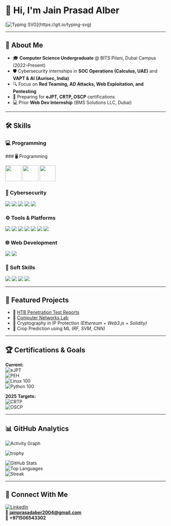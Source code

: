 # 👋 Hi, I'm Jain Prasad Alber  

[![Typing SVG](https://readme-typing-svg.herokuapp.com?font=Fira+Code&duration=4000&pause=1000&color=FF79C6&width=600&lines=Aspiring+Cybersecurity+Specialist;Purple+Team+Enthusiast;SOC+%7C+VAPT+%7C+Red+Teaming;Always+learning+new+skills!)](https://git.io/typing-svg)

---

## 🚀 About Me
- 🎓 **Computer Science Undergraduate** @ BITS Pilani, Dubai Campus (2022–Present)  
- 🛡️ Cybersecurity internships in **SOC Operations (Calculus, UAE)** and **VAPT & AI (Aurisec, India)**  
- 🔍 Focus on **Red Teaming, AD Attacks, Web Exploitation, and Pentesting**  
- 📜 Preparing for **eJPT, CRTP, OSCP** certifications  
- 💻 Prior **Web Dev Internship** (BMS Solutions LLC, Dubai)  

---

## 🛠️ Skills  

### 💻 Programming  
<p>
### 🖥️ Programming
<p>
  <img src="https://skillicons.dev/icons?i=python,java,c,js" height="50"/>
  <img src="https://img.shields.io/badge/Prolog-%23323330.svg?style=for-the-badge&logoColor=white" height="50"/>
  <img src="https://img.shields.io/badge/TASM-Assembler-red?style=for-the-badge&logoColor=white" height="50"/>
</p>

### 🔐 Cybersecurity  
<p>
  <img src="https://img.shields.io/badge/Network%20Security-90%25-blue?style=for-the-badge">
  <img src="https://img.shields.io/badge/Penetration%20Testing-85%25-orange?style=for-the-badge">
  <img src="https://img.shields.io/badge/Active%20Directory%20Attacks-80%25-red?style=for-the-badge">
  <img src="https://img.shields.io/badge/Web%20Exploitation-85%25-yellow?style=for-the-badge">
  <img src="https://img.shields.io/badge/Mobile%20Pentesting-75%25-purple?style=for-the-badge">
</p>

### ⚙️ Tools & Platforms  
<p>
  <img src="https://skillicons.dev/icons?i=linux,wireshark,git,github,mysql,vscode" />
  <img src="https://img.shields.io/badge/Kali%20Linux-blue?style=for-the-badge&logo=linux">
  <img src="https://img.shields.io/badge/Burp%20Suite-orange?style=for-the-badge&logo=burpsuite">
  <img src="https://img.shields.io/badge/Nmap-grey?style=for-the-badge">
  <img src="https://img.shields.io/badge/Cisco%20Packet%20Tracer-blue?style=for-the-badge">
  <img src="https://img.shields.io/badge/Lex%20%26%20Yacc-green?style=for-the-badge">
  <img src="https://img.shields.io/badge/LaTeX-lightgrey?style=for-the-badge">
</p>

### 🌐 Web Development  
<p>
  <img src="https://skillicons.dev/icons?i=html,css,js" />
  <img src="https://img.shields.io/badge/Data%20Flow%20Diagrams-Visualization-yellow?style=for-the-badge">
</p>

### 🤝 Soft Skills  
<p>
  <img src="https://img.shields.io/badge/Problem%20Solving-blue?style=flat-square">
  <img src="https://img.shields.io/badge/Team%20Collaboration-orange?style=flat-square">
  <img src="https://img.shields.io/badge/Adaptability-green?style=flat-square">
  <img src="https://img.shields.io/badge/Time%20Management-purple?style=flat-square">
</p>

---

## 📂 Featured Projects  
- 🔹 [HTB Penetration Test Reports](https://github.com/jainalber/Penetration-Test-Reports---HTB-Retired-Machines)  
- 🔹 [Computer Networks Lab](https://github.com/jainalber/Computer-Networks-Lab)  
- 🔹 Cryptography in IP Protection *(Ethereum + Web3.js + Solidity)*  
- 🔹 Crop Prediction using ML *(RF, SVM, CNN)*  

---

## 🏆 Certifications & Goals  

**Current:**  
![eJPT](https://img.shields.io/badge/eJPT-In%20Progress-blue)  
![PEH](https://img.shields.io/badge/Practical%20Ethical%20Hacking-TCM-red)  
![Linux 100](https://img.shields.io/badge/Linux%20100-TCM-lightgrey)  
![Python 100](https://img.shields.io/badge/Python%20100-TCM-lightgrey)  

**2025 Targets:**  
![CRTP](https://img.shields.io/badge/CRTP-Red%20Team%20Professional-purple)  
![OSCP](https://img.shields.io/badge/OSCP-Offensive%20Security-black)  


---

## 📊 GitHub Analytics  

![Activity Graph](https://github-readme-activity-graph.vercel.app/graph?username=jainalber&theme=react-dark&hide_border=true)  

![trophy](https://github-profile-trophy.vercel.app/?username=jainalber&theme=radical&margin-w=10&margin-h=10&column=7)  

![GitHub Stats](https://github-readme-stats.vercel.app/api?username=jainalber&show_icons=true&theme=radical)  
![Top Languages](https://github-readme-stats.vercel.app/api/top-langs/?username=jainalber&layout=compact&theme=radical)  
![Streak](https://github-readme-streak-stats.herokuapp.com/?user=jainalber&theme=radical)  

---

## 🤝 Connect With Me  

[![LinkedIn](https://img.shields.io/badge/-LinkedIn-blue?logo=linkedin)](https://linkedin.com/in/jain-prasad-alber)  
📧 **jainprasadaber2004@gmail.com**  
📱 **+971506543302**  


